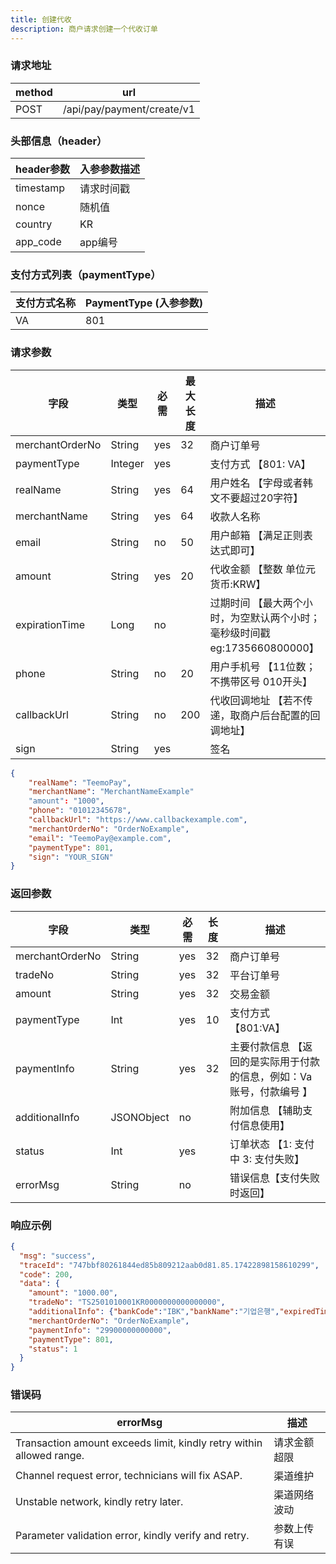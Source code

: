 ```yaml
---
title: 创建代收
description: 商户请求创建一个代收订单
---
```


### 请求地址

| method | url                        |
| ------ | -------------------------- |
| POST   | /api/pay/payment/create/v1 |

### 头部信息（header）

| header参数                  | 入参参数描述 |
|---------------------------|--------|
| timestamp                 | 请求时间戳  |
| nonce                     | 随机值    |
| country                   | KR     |
| app_code                  | app编号  |

### 支付方式列表（paymentType）

| 支付方式名称 | PaymentType (入参参数) |
|-------|--------------------|
| VA    | 801                |


### 请求参数

| 字段              | 类型      | 必需  | 最大长度 | 描述                                              |
|-----------------|---------|-----|------|-------------------------------------------------|
| merchantOrderNo | String  | yes | 32   | 商户订单号                                           |
| paymentType     | Integer | yes |      | 支付方式 【801: VA】                                  |
| realName        | String  | yes | 64   | 用户姓名 【字母或者韩文不要超过20字符】                           |
| merchantName    | String  | yes | 64   | 收款人名称                                           |
| email           | String  | no  | 50   | 用户邮箱 【满足正则表达式即可】                                |
| amount          | String  | yes | 20   | 代收金额 【整数 单位元 货币:KRW】                            |
| expirationTime  | Long    | no  |      | 过期时间 【最大两个小时，为空默认两个小时； 毫秒级时间戳 eg:1735660800000】 |
| phone           | String  | no  | 20   | 用户手机号 【11位数；不携带区号 010开头】                        |
| callbackUrl     | String  | no  | 200  | 代收回调地址 【若不传递，取商户后台配置的回调地址】                      |
| sign            | String  | yes |      | 签名                                              |


```json title="请求示例"
{
    "realName": "TeemoPay",
    "merchantName": "MerchantNameExample"
    "amount": "1000",
    "phone": "01012345678",
    "callbackUrl": "https://www.callbackexample.com",
    "merchantOrderNo": "OrderNoExample",
    "email": "TeemoPay@example.com",
    "paymentType": 801,
    "sign": "YOUR_SIGN"
}
```

### 返回参数

| 字段            | 类型       | 必需  | 长度 | 描述                                    |
| --------------- | ---------- |-----| ---- |---------------------------------------|
| merchantOrderNo | String     | yes | 32   | 商户订单号                                 |
| tradeNo         | String     | yes | 32   | 平台订单号                                 |
| amount          | String     | yes | 32   | 交易金额                                  |
| paymentType     | Int        | yes | 10   | 支付方式 【801:VA】                         |
| paymentInfo     | String     | yes | 32   | 主要付款信息 【返回的是实际用于付款的信息，例如：Va 账号，付款编号 】 |
| additionalInfo  | JSONObject | no  |      | 附加信息 【辅助支付信息使用】                       |
| status          | Int        | yes |    | 订单状态 【1: 支付中  3: 支付失败】                |
| errorMsg        | String     | no  |    | 错误信息【支付失败时返回】                         |


### 响应示例

```json
{
  "msg": "success",
  "traceId": "747bbf80261844ed85b809212aab0d81.85.17422898158610299",
  "code": 200,
  "data": {
    "amount": "1000.00",
    "tradeNo": "TS2501010001KR0000000000000000",
    "additionalInfo": {"bankCode":"IBK","bankName":"기업은행","expiredTime":1761022567000},
    "merchantOrderNo": "OrderNoExample",
    "paymentInfo": "29900000000000",
    "paymentType": 801,
    "status": 1
  }
}
```



### 错误码

| errorMsg                                | 描述     |
| ------------------------------------------- |--------|
| Transaction amount exceeds limit, kindly retry within allowed range. | 请求金额超限 |
| Channel request error, technicians will fix ASAP. | 渠道维护   |
| Unstable network, kindly retry later. | 渠道网络波动 |
| Parameter validation error, kindly verify and retry. | 参数上传有误 |